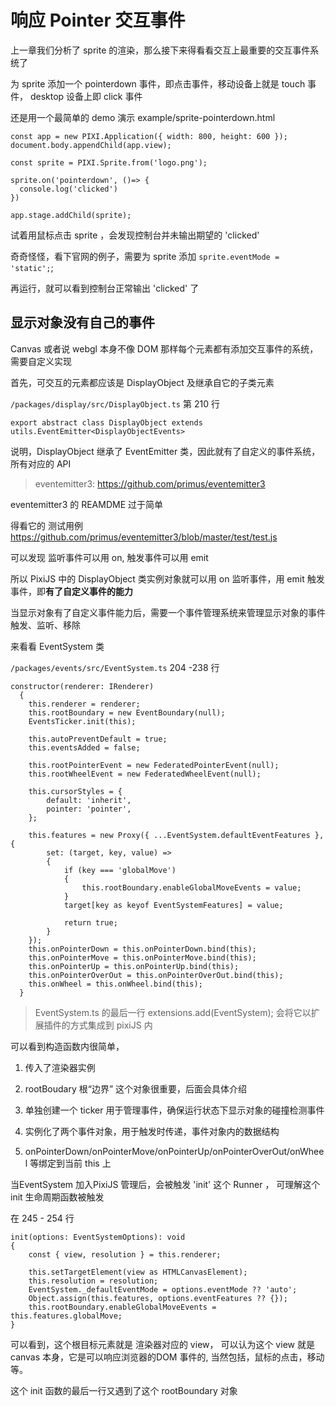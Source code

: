 # 响应 Pointer 交互事件

上一章我们分析了 sprite 的渲染，那么接下来得看看交互上最重要的交互事件系统了

为 sprite 添加一个 pointerdown 事件，即点击事件，移动设备上就是 touch 事件， desktop 设备上即 click 事件

还是用一个最简单的 demo 演示 example/sprite-pointerdown.html

```
const app = new PIXI.Application({ width: 800, height: 600 });  
document.body.appendChild(app.view);  

const sprite = PIXI.Sprite.from('logo.png');  

sprite.on('pointerdown', ()=> {
  console.log('clicked')
})

app.stage.addChild(sprite);
```

试着用鼠标点击 sprite ，会发现控制台并未输出期望的 'clicked'

奇奇怪怪，看下官网的例子，需要为 sprite 添加  `sprite.eventMode = 'static';`;

再运行，就可以看到控制台正常输出 'clicked' 了


## 显示对象没有自己的事件

Canvas 或者说 webgl 本身不像 DOM 那样每个元素都有添加交互事件的系统，需要自定义实现

首先，可交互的元素都应该是 DisplayObject 及继承自它的子类元素

`/packages/display/src/DisplayObject.ts` 第 210 行

```
export abstract class DisplayObject extends utils.EventEmitter<DisplayObjectEvents>
```

说明，DisplayObject 继承了 EventEmitter 类，因此就有了自定义的事件系统，所有对应的 API

> eventemitter3:   https://github.com/primus/eventemitter3

eventemitter3 的 REAMDME 过于简单

得看它的 测试用例  https://github.com/primus/eventemitter3/blob/master/test/test.js

可以发现 监听事件可以用 on, 触发事件可以用 emit 

所以 PixiJS 中的 DisplayObject 类实例对象就可以用 on  监听事件，用 emit 触发事件，即**有了自定义事件的能力**

当显示对象有了自定义事件能力后，需要一个事件管理系统来管理显示对象的事件触发、监听、移除

来看看 EventSystem 类

`/packages/events/src/EventSystem.ts` 204 -238 行 

```
constructor(renderer: IRenderer)
  {
    this.renderer = renderer;
    this.rootBoundary = new EventBoundary(null);
    EventsTicker.init(this);

    this.autoPreventDefault = true;
    this.eventsAdded = false;

    this.rootPointerEvent = new FederatedPointerEvent(null);
    this.rootWheelEvent = new FederatedWheelEvent(null);

    this.cursorStyles = {
        default: 'inherit',
        pointer: 'pointer',
    };

    this.features = new Proxy({ ...EventSystem.defaultEventFeatures }, {
        set: (target, key, value) =>
        {
            if (key === 'globalMove')
            {
                this.rootBoundary.enableGlobalMoveEvents = value;
            }
            target[key as keyof EventSystemFeatures] = value;

            return true;
        }
    });
    this.onPointerDown = this.onPointerDown.bind(this);
    this.onPointerMove = this.onPointerMove.bind(this);
    this.onPointerUp = this.onPointerUp.bind(this);
    this.onPointerOverOut = this.onPointerOverOut.bind(this);
    this.onWheel = this.onWheel.bind(this);
  }
```

> EventSystem.ts 的最后一行 extensions.add(EventSystem); 会将它以扩展插件的方式集成到 pixiJS 内

可以看到构造函数内很简单，

1. 传入了渲染器实例

2. rootBoudary 根“边界” 这个对象很重要，后面会具体介绍

3. 单独创建一个 ticker 用于管理事件，确保运行状态下显示对象的碰撞检测事件

4. 实例化了两个事件对象，用于触发时传递，事件对象内的数据结构

5. onPointerDown/onPointerMove/onPointerUp/onPointerOverOut/onWheel 等绑定到当前 this 上

当EventSystem 加入PixiJS 管理后，会被触发 'init' 这个 Runner ， 可理解这个 init 生命周期函数被触发

在 245 - 254 行

```
init(options: EventSystemOptions): void
{
    const { view, resolution } = this.renderer;

    this.setTargetElement(view as HTMLCanvasElement);
    this.resolution = resolution;
    EventSystem._defaultEventMode = options.eventMode ?? 'auto';
    Object.assign(this.features, options.eventFeatures ?? {});
    this.rootBoundary.enableGlobalMoveEvents = this.features.globalMove;
}
```

可以看到，这个根目标元素就是 渲染器对应的 view， 可以认为这个 view 就是 canvas 本身，它是可以响应浏览器的DOM 事件的, 当然包括，鼠标的点击，移动 等。

这个 init 函数的最后一行又遇到了这个 rootBoundary 对象









